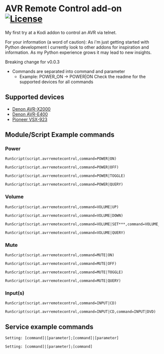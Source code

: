 # AVR Remote Control add-on [![License](https://img.shields.io/badge/License-GPL%20v3%2B-blue.svg)](https://github.com/trazer78/script.avrremotecontrol/blob/master/LICENSE.txt)

My first try at a Kodi addon to control an AVR via telnet.

For your information (a word of caution):
As i'm just getting started with Python development I currently look to other
addons for inspiration and information. As my Python experience grows it may lead to
new insights.

Breaking change for v0.0.3
* Commands are separated into command and parameter
  - Example: POWER_ON -> POWER|ON
  Check the readme for the supported devices for all commands

## Supported devices
- [Denon AVR-X2000](/resources/help/Denon.md)
- [Denon AVR-E400](/resources/help/Denon.md)
- [Pioneer VSX-923](/resources/help/Pioneer.md)

## Module/Script Example commands

### Power
```
RunScript(script.avrremotecontrol,command=POWER|ON)
```
```
RunScript(script.avrremotecontrol,command=POWER|OFF)
```
```
RunScript(script.avrremotecontrol,command=POWER|TOGGLE)
```
```
RunScript(script.avrremotecontrol,command=POWER|QUERY)
```
### Volume
```
RunScript(script.avrremotecontrol,command=VOLUME|UP)
```
```
RunScript(script.avrremotecontrol,command=VOLUME|DOWN)
```
```
RunScript(script.avrremotecontrol,command=VOLUME|SET***,command=VOLUME_QUERY)
```
```
RunScript(script.avrremotecontrol,command=VOLUME|QUERY)
```
### Mute
```
RunScript(script.avrremotecontrol,command=MUTE|ON)
```
```
RunScript(script.avrremotecontrol,command=MUTE|OFF)
```
```
RunScript(script.avrremotecontrol,command=MUTE|TOGGLE)
```
```
RunScript(script.avrremotecontrol,command=MUTE|QUERY)
```
### Input(s)
```
RunScript(script.avrremotecontrol,command=INPUT|CD)
```
```
RunScript(script.avrremotecontrol,command=INPUT|CD,command=INPUT|DVD)
```

## Service example commands
```
Setting: [command]|[parameter];[command]|[parameter]
```
```
Setting: [command]|[parameter];[command]
```